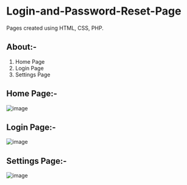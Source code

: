 # Login-and-Password-Reset-Page
Pages created using HTML, CSS, PHP.
## About:-
1. Home Page
2. Login Page
3. Settings Page

## Home Page:-
![image](https://user-images.githubusercontent.com/86122364/153436533-fc9fcf83-60c1-4606-a4d8-c7a9e2731608.png)

## Login Page:-
![image](https://user-images.githubusercontent.com/86122364/153436576-704447dc-c0b7-49ca-b731-699a8cfe972b.png)

## Settings Page:-
![image](https://user-images.githubusercontent.com/86122364/153436605-bff3be09-5f95-439e-912e-5c2caf7e518a.png)
